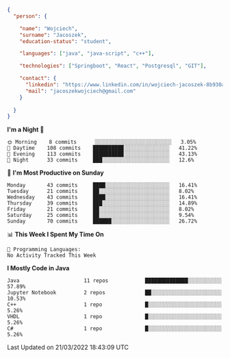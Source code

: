 ````json
{
  "person": {

    "name": "Wojciech",
    "surname": "Jacoszek",
    "education-status": "student",

    "languages": ["java", "java-script", "c++"],

    "technologies": ["Springboot", "React", "Postgresql", "GIT"],

    "contact": {
      "linkedin": "https://www.linkedin.com/in/wojciech-jacoszek-8b930a209",
      "mail": "jacoszekwojciech@gmail.com"
    }
    
  }
}
```` 

<!--START_SECTION:waka-->
**I'm a Night 🦉** 

```text
🌞 Morning    8 commits      ░░░░░░░░░░░░░░░░░░░░░░░░░   3.05% 
🌆 Daytime    108 commits    ██████████░░░░░░░░░░░░░░░   41.22% 
🌃 Evening    113 commits    ██████████░░░░░░░░░░░░░░░   43.13% 
🌙 Night      33 commits     ███░░░░░░░░░░░░░░░░░░░░░░   12.6%

```
📅 **I'm Most Productive on Sunday** 

```text
Monday       43 commits     ████░░░░░░░░░░░░░░░░░░░░░   16.41% 
Tuesday      21 commits     ██░░░░░░░░░░░░░░░░░░░░░░░   8.02% 
Wednesday    43 commits     ████░░░░░░░░░░░░░░░░░░░░░   16.41% 
Thursday     39 commits     ███░░░░░░░░░░░░░░░░░░░░░░   14.89% 
Friday       21 commits     ██░░░░░░░░░░░░░░░░░░░░░░░   8.02% 
Saturday     25 commits     ██░░░░░░░░░░░░░░░░░░░░░░░   9.54% 
Sunday       70 commits     ██████░░░░░░░░░░░░░░░░░░░   26.72%

```


📊 **This Week I Spent My Time On** 

```text
💬 Programming Languages: 
No Activity Tracked This Week

```

**I Mostly Code in Java** 

```text
Java                     11 repos            ██████████████░░░░░░░░░░░   57.89% 
Jupyter Notebook         2 repos             ██░░░░░░░░░░░░░░░░░░░░░░░   10.53% 
C++                      1 repo              █░░░░░░░░░░░░░░░░░░░░░░░░   5.26% 
VHDL                     1 repo              █░░░░░░░░░░░░░░░░░░░░░░░░   5.26% 
C#                       1 repo              █░░░░░░░░░░░░░░░░░░░░░░░░   5.26%

```



 Last Updated on 21/03/2022 18:43:09 UTC
<!--END_SECTION:waka-->

